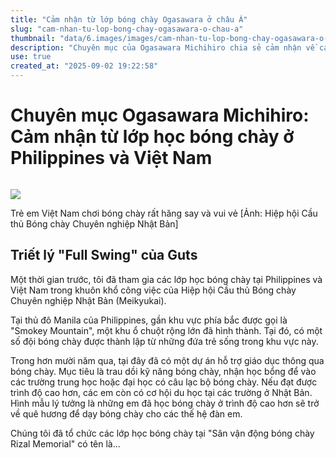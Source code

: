 ```yaml
---
title: "Cảm nhận từ lớp bóng chày Ogasawara ở châu Á"
slug: "cam-nhan-tu-lop-bong-chay-ogasawara-o-chau-a"
thumbnail: "data/6.images/images/cam-nhan-tu-lop-bong-chay-ogasawara-o-chau-a.webp"
description: "Chuyên mục của Ogasawara Michihiro chia sẻ cảm nhận về các lớp học bóng chày tại Philippines và Việt Nam, đặc biệt là dự án hỗ trợ giáo dục cho trẻ em khu ổ chuột ở Manila thông qua bóng chày."
use: true
created_at: "2025-09-02 19:22:58"
---
```


# Chuyên mục Ogasawara Michihiro: Cảm nhận từ lớp học bóng chày ở Philippines và Việt Nam

![]()

![](/images/20250902-00000003-baseballos-000-1-view.webp)

Trẻ em Việt Nam chơi bóng chày rất hăng say và vui vẻ [Ảnh: Hiệp hội Cầu thủ Bóng chày Chuyên nghiệp Nhật Bản]

## Triết lý "Full Swing" của Guts

Một thời gian trước, tôi đã tham gia các lớp học bóng chày tại Philippines và Việt Nam trong khuôn khổ công việc của Hiệp hội Cầu thủ Bóng chày Chuyên nghiệp Nhật Bản (Meikyukai).

Tại thủ đô Manila của Philippines, gần khu vực phía bắc được gọi là "Smokey Mountain", một khu ổ chuột rộng lớn đã hình thành. Tại đó, có một số đội bóng chày được thành lập từ những đứa trẻ sống trong khu vực này.

Trong hơn mười năm qua, tại đây đã có một dự án hỗ trợ giáo dục thông qua bóng chày. Mục tiêu là trau dồi kỹ năng bóng chày, nhận học bổng để vào các trường trung học hoặc đại học có câu lạc bộ bóng chày. Nếu đạt được trình độ cao hơn, các em còn có cơ hội du học tại các trường ở Nhật Bản. Hình mẫu lý tưởng là những em đã học bóng chày ở trình độ cao hơn sẽ trở về quê hương để dạy bóng chày cho các thế hệ đàn em.

Chúng tôi đã tổ chức các lớp học bóng chày tại "Sân vận động bóng chày Rizal Memorial" có tên là...